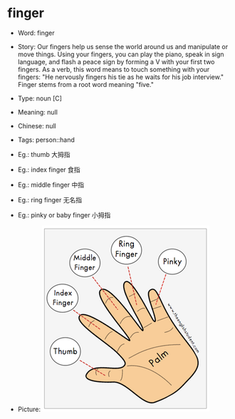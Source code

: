 # finger

- Word: finger
- Story: Our fingers help us sense the world around us and manipulate or move things. Using your fingers, you can play the piano, speak in sign language, and flash a peace sign by forming a V with your first two fingers. As a verb, this word means to touch something with your fingers: "He nervously fingers his tie as he waits for his job interview." Finger stems from a root word meaning "five."

- Type: noun [C]
- Meaning: null
- Chinese: null
- Tags: person::hand
- Eg.: thumb 大拇指
- Eg.: index finger 食指
- Eg.: middle finger 中指
- Eg.: ring finger 无名指
- Eg.: pinky or baby finger 小拇指
- Picture: ![five fingers](images/finger.png)

